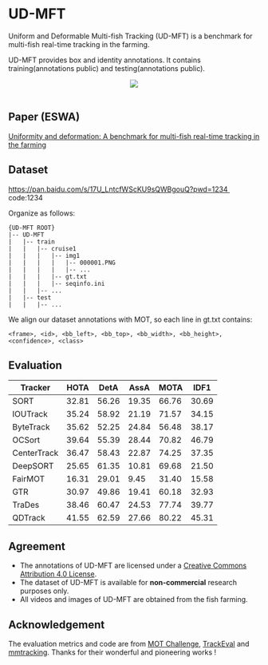 # UD-MFT

Uniform and Deformable Multi-fish Tracking (UD-MFT) is a benchmark for multi-fish real-time tracking in the farming.

UD-MFT provides box and identity annotations. It contains training(annotations public) and testing(annotations public). 

<div align="center"><img src="https://ars.els-cdn.com/content/image/1-s2.0-S095741742402520X-gr2.jpg" ></div>
</br>

## Paper (ESWA)
[Uniformity and deformation: A benchmark for multi-fish real-time tracking in the farming](https://www.sciencedirect.com/science/article/pii/S095741742402520X)

## Dataset
https://pan.baidu.com/s/17U_LntcfWScKU9sQWBgouQ?pwd=1234 
code:1234

Organize as follows:
~~~
{UD-MFT ROOT}
|-- UD-MFT
|   |-- train
|   |   |-- cruise1
|   |   |   |-- img1
|   |   |   |   |-- 000001.PNG
|   |   |   |   |-- ...
|   |   |   |-- gt.txt            
|   |   |   |-- seqinfo.ini
|   |   |-- ...
|   |-- test
|   |   |-- ...
~~~
We align our dataset annotations with MOT, so each line in  gt.txt contains:
~~~
<frame>, <id>, <bb_left>, <bb_top>, <bb_width>, <bb_height>, <confidence>, <class>
~~~



## Evaluation

| Tracker     |   HOTA  |   DetA  |   AssA  |   MOTA  |   IDF1  |
|-------------|---------|---------|---------|---------|---------|
| SORT		    |   32.81 | 56.26	  | 19.35	  | 66.76	  | 30.69	  | 
| IOUTrack	  | 	35.24 | 58.92	  | 21.19	  | 71.57	  | 34.15	  | 
| ByteTrack	  | 	35.62 | 52.25	  | 24.84	  | 56.48	  | 38.17	  | 
| OCSort	    | 	39.64 | 55.39	  | 28.44	  | 70.82	  | 46.79	  | 
| CenterTrack	| 	36.47 | 58.43	  | 22.87	  | 74.25	  | 37.35	  | 
| DeepSORT	  | 	25.65 | 61.35	  | 10.81	  | 69.68	  | 21.50	  | 
| FairMOT	    | 	16.31 | 29.01	  | 9.45	  | 31.40	  | 15.58	  | 
| GTR         | 	30.97 | 49.86   |   19.41  |   60.18  |  32.93  |   
| TraDes	    |   38.46 |	60.47   |  24.53  |	 77.74 	| 	39.77 |
| QDTrack     |   41.55 | 62.59   |   27.66  |   80.22  |  45.31   |

## Agreement
- The annotations of UD-MFT are licensed under a [Creative Commons Attribution 4.0 License](https://creativecommons.org/licenses/by/4.0/).
- The dataset of UD-MFT is available for **non-commercial** research purposes only.
- All videos and images of UD-MFT are obtained from the fish farming. 

## Acknowledgement  
 
The evaluation metrics and code are from [MOT Challenge](https://motchallenge.net/), [TrackEval](https://github.com/JonathonLuiten/TrackEval) and [mmtracking](https://github.com/open-mmlab/mmtracking).
Thanks for their wonderful and pioneering works !
  
